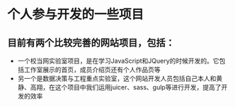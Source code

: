 # 个人参与开发的一些项目
## 目前有两个比较完善的网站项目，包括：
- 一个校当网实验室项目，是在学习JavaScript和JQuery的时候开发的。它包括工作室展示的首页，成员介绍页还有个人作品页等
- 另一个是数据决策与工程重点实验室，这个网站开发人员包括自己本人和黄静、高翔，在这个项目中我们运用juicer、sass、gulp等进行开发，提高了开发的效率
